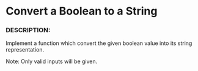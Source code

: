 # Convert a Boolean to a String

### DESCRIPTION:

Implement a function which convert the given boolean value into its string representation.

Note: Only valid inputs will be given.
